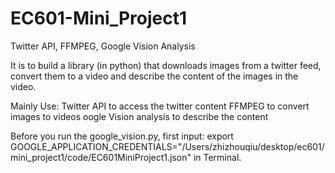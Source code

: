 # EC601-Mini_Project1
Twitter API, FFMPEG, Google Vision Analysis

It is to build a library (in python) that downloads images from a twitter feed, convert them to a video and describe the   content of the images in the video.

Mainly Use:
 Twitter API to access the twitter content
 FFMPEG to convert images to videos
 oogle Vision analysis to describe the content

Before you run the google_vision.py, first input: export GOOGLE_APPLICATION_CREDENTIALS="/Users/zhizhouqiu/desktop/ec601/mini_project1/code/EC601MiniProject1.json" in Terminal.
